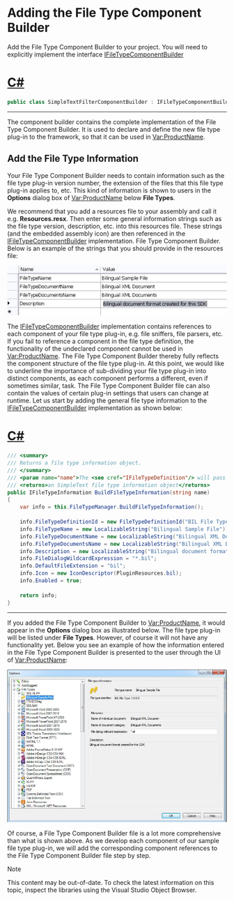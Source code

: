 Adding the File Type Component Builder
===

Add the File Type Component Builder to your project. You will need to explicitly implement the interface [IFileTypeComponentBuilder](../../api/filetypesupport/Sdl.FileTypeSupport.Framework.IntegrationApi.IFileTypeComponentBuilder.yml)

# [C#](#tab/tabid-1)
```cs
public class SimpleTextFilterComponentBuilder : IFileTypeComponentBuilder
```
***

The component builder contains the complete implementation of the File Type Component Builder. It is used to declare and define the new file type plug-in to the framework, so that it can be used in <Var:ProductName>.

Add the File Type Information
--

Your File Type Component Builder needs to contain information such as the file type plug-in version number, the extension of the files that this file type plug-in applies to, etc. This kind of information is shown to users in the **Options** dialog box of <Var:ProductName> below **File Types**.

We recommend that you add a resources file to your assembly and call it e.g. **Resources.resx**. Then enter some general information strings such as the file type version, description, etc. into this resources file. These strings (and the embedded assembly icon) are then referenced in the [IFileTypeComponentBuilder](../../api/filetypesupport/Sdl.FileTypeSupport.Framework.IntegrationApi.IFileTypeComponentBuilder.yml) implementation. File Type Component Builder. Below is an example of the strings that you should provide in the resources file:

![BilFilterResources](images/BilFilterResources.jpg)

The [IFileTypeComponentBuilder](../../api/filetypesupport/Sdl.FileTypeSupport.Framework.IntegrationApi.IFileTypeComponentBuilder.yml) implementation contains references to each component of your file type plug-in, e.g. file sniffers, file parsers, etc. If you fail to reference a component in the file type definition, the functionality of the undeclared component cannot be used in <Var:ProductName>. The File Type Component Builder thereby fully reflects the component structure of the file type plug-in. At this point, we would like to underline the importance of sub-dividing your file type plug-in into distinct components, as each component performs a different, even if sometimes similar, task. The File Type Component Builder file can also contain the values of certain plug-in settings that users can change at runtime. Let us start by adding the general file type information to the [IFileTypeComponentBuilder](../../api/filetypesupport/Sdl.FileTypeSupport.Framework.IntegrationApi.IFileTypeComponentBuilder.yml) implementation as shown below:

# [C#](#tab/tabid-2)
```cs
/// <summary>
/// Returns a file type information object.
/// </summary>
/// <param name="name">The <see cref="IFileTypeDefinition"/> will pass "" as the name for this parameter</param>
/// <returns>an SimpleText file type information object</returns>
public IFileTypeInformation BuildFileTypeInformation(string name)
{
    var info = this.FileTypeManager.BuildFileTypeInformation();

    info.FileTypeDefinitionId = new FileTypeDefinitionId("BIL File Type 1.0.0.0");
    info.FileTypeName = new LocalizableString("Bilingual Sample File");
    info.FileTypeDocumentName = new LocalizableString("Bilingual XML Documen");
    info.FileTypeDocumentsName = new LocalizableString("Bilingual XML Documents");
    info.Description = new LocalizableString("Bilingual document format created for this SDK");
    info.FileDialogWildcardExpression = "*.bil";
    info.DefaultFileExtension = "bil";
    info.Icon = new IconDescriptor(PluginResources.bil);
    info.Enabled = true;

    return info;
}
```
***

If you added the File Type Component Builder to <Var:ProductName>, it would appear in the **Options** dialog box as illustrated below. The file type plug-in will be listed under **File Types**. However, of course it will not have any functionality yet. Below you see an example of how the information entered in the File Type Component Builder is presented to the user through the UI of <Var:ProductName>:

![OptionsBilFilter](images/OptionsBilFilter.jpg)


Of course, a File Type Component Builder file is a lot more comprehensive than what is shown above. As we develop each component of our sample file type plug-in, we will add the corresponding component references to the File Type Component Builder file step by step.

>[!NOTE]
>
> This content may be out-of-date. To check the latest information on this topic, inspect the libraries using the Visual Studio Object Browser.